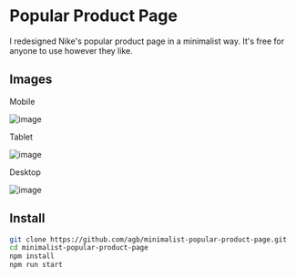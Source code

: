 # Popular Product Page

I redesigned Nike's popular product page in a minimalist way. It's free for anyone to use however they like.

## Images

Mobile

![image](https://i.ibb.co/vZsHq7G/Screenshot-2024-08-13-021217.png)

Tablet

![image](https://i.ibb.co/dQLt6hg/Screenshot-2024-08-13-020749.png)

Desktop

![image](https://i.ibb.co/Fnn8DHd/Screenshot-2024-08-13-020759.png)

## Install

```bash
git clone https://github.com/agb/minimalist-popular-product-page.git
cd minimalist-popular-product-page
npm install
npm run start
```
